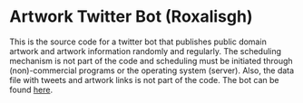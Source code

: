 # Artwork Twitter Bot (Roxalisgh)

This is the source code for a twitter bot that publishes public domain artwork and artwork information randomly and regularly. The scheduling mechanism is not part of the code and scheduling must be initiated through (non)-commercial programs or the operating system (server). Also, the data file with tweets and artwork links is not part of the code. The bot can be found [here](https://twitter.com/roxalisgh). 
 
